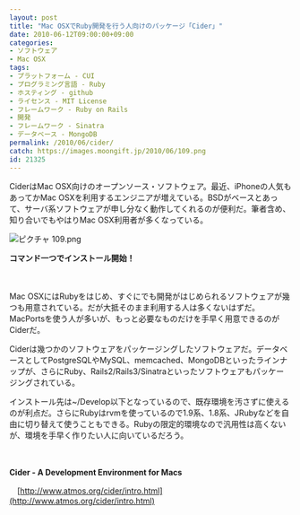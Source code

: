 ```yaml
---
layout: post
title: "Mac OSXでRuby開発を行う人向けのパッケージ「Cider」"
date: 2010-06-12T09:00:00+09:00
categories:
- ソフトウェア
- Mac OSX
tags: 
- プラットフォーム - CUI
- プログラミング言語 - Ruby
- ホスティング - github
- ライセンス - MIT License
- フレームワーク - Ruby on Rails
- 開発
- フレームワーク - Sinatra
- データベース - MongoDB
permalink: /2010/06/cider/
catch: https://images.moongift.jp/2010/06/109.png
id: 21325
---
```

CiderはMac OSX向けのオープンソース・ソフトウェア。最近、iPhoneの人気もあってかMac OSXを利用するエンジニアが増えている。BSDがベースとあって、サーバ系ソフトウェアが申し分なく動作してくれるのが便利だ。筆者含め、知り合いでもやはりMac OSX利用者が多くなっている。

  

![ピクチャ 109.png](https://images.moongift.jp/2010/06/109.png)  
  
**コマンド一つでインストール開始！**

  

　

  

Mac OSXにはRubyをはじめ、すぐにでも開発がはじめられるソフトウェアが幾つも用意されている。だが大抵そのまま利用する人は多くないはずだ。MacPortsを使う人が多いが、もっと必要なものだけを手早く用意できるのがCiderだ。

  
<!--more-->

Ciderは幾つかのソフトウェアをパッケージングしたソフトウェアだ。データベースとしてPostgreSQLやMySQL、memcached、MongoDBといったラインナップが、さらにRuby、Rails2/Rails3/Sinatraといったソフトウェアもパッケージングされている。

  

インストール先は~/Develop以下となっているので、既存環境を汚さずに使えるのが利点だ。さらにRubyはrvmを使っているので1.9系、1.8系、JRubyなどを自由に切り替えて使うこともできる。Rubyの限定的環境なので汎用性は高くないが、環境を手早く作りたい人に向いているだろう。

  

　

  

**Cider - A Development Environment for Macs**  
  
　[http://www.atmos.org/cider/intro.html](http://www.atmos.org/cider/intro.html)

  
